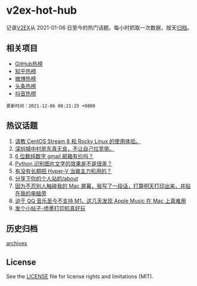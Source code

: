 # v2ex-hot-hub

 记录[V2EX](https://www.v2ex.com/)从 2021-01-06 日至今的热门话题。每小时抓取一次数据，按天[归档](archives)。
 
 ## 相关项目

- [GitHub热榜](https://github.com/snaildev/github-hot-hub)
- [知乎热榜](https://github.com/snaildev/zhihu-hot-hub)
- [微博热榜](https://github.com/snaildev/weibo-hot-hub)
- [头条热榜](https://github.com/snaildev/toutiao-hot-hub)
- [抖音热榜](https://github.com/snaildev/douyin-hot-hub)


 `更新时间：2021-12-06 08:21:25 +0800`

## 热议话题

1. [请教 CentOS Stream 8 和 Rocky Linux 的使用体验。](https://www.v2ex.com/t/820132)
1. [深圳城中村房东真无良，不让自己拉宽带。](https://www.v2ex.com/t/820158)
1. [6 位数纯数字 gmail 邮箱有价吗？](https://www.v2ex.com/t/820134)
1. [Python 识别图片文字的效果是不是很差？](https://www.v2ex.com/t/820234)
1. [有没有长期把 Hyper-V 当做主力机用的？](https://www.v2ex.com/t/820178)
1. [分享下你的个人站的/about](https://www.v2ex.com/t/820154)
1. [因为不忍别人触碰我的 Mac 屏幕，我写了一段话，打算明天打印出来，并贴在我的电脑旁](https://www.v2ex.com/t/820231)
1. [迫于 QQ 音乐至今不支持 M1，这几天发现 Apple Music 在 Mac 上真难用](https://www.v2ex.com/t/820232)
1. [发个小帖子-喷墨打印机真好玩](https://www.v2ex.com/t/820185)

## 历史归档

[archives](archives)

## License

See the [LICENSE](LICENSE) file for license rights and limitations (MIT).
